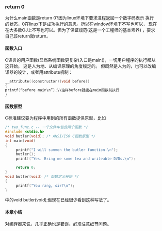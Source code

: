 ### return 0
为什么main函数是return 0?因为linux环境下要求进程返回一个数字码表示
执行的状态，0在linux下是成功执行的意思。所以在window环境下不写也可以，
现在在大多数OJ上不写也可以。但为了保证规范(这是一个工程师的基本素养)
，要求自己该return就return。

#### 函数入口
C语言的用户函数(显然系统函数更复杂)入口是main()，一切用户程序的执行都从这开始。
这是人为地、从编译原理的角度规定的。
但既然是人为的，也可以改编译器的设计，或者用attribute机制：
```cpp
__attribute((constructor))void before()
{
printf(“before main\n”);\\这样before就能在main函数前执行
}
```
#### 函数原型
C标准建议要为程序中用到的所有函数提供原型，比如
```cpp
/* two_func.c -- 一个文件中包含两个函数 */
#include <stdio.h>
void butler(void); /* ANSI/ISO C函数原型 */
int main(void)
{
     printf("I will summon the butler function.\n");
     butler();
     printf("Yes. Bring me some tea and writeable DVDs.\n");

     return 0;
}
void butler(void) /* 函数定义开始 */
{
     printf("You rang, sir?\n");
}
```
中的void butler(void);但现在已经很少看到这种写法了。

#### 本章小结
对编译器来说，几乎正确也是错误，必须注意细节问题。


